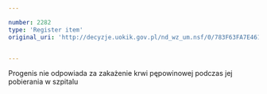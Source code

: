```yaml
---

number: 2282
type: 'Register item'
original_uri: 'http://decyzje.uokik.gov.pl/nd_wz_um.nsf/0/783F63FA7E4617FCC125786F003EF9A9?OpenDocument'


---
```


Progenis nie odpowiada za zakażenie krwi pępowinowej podczas jej pobierania w szpitalu
